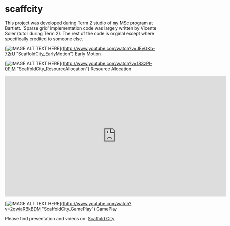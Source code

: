 # scaffcity

This project was developed during Term 2 studio of my MSc program at Bartlett.
'Sparse grid' implementation code was largely written by Vicente Soler (tutor during Term 2). 
The rest of the code is original except where specifically credited to someone else.

[![IMAGE ALT TEXT HERE](https://img.youtube.com/vi/JEvGKb-72rU/0.jpg)]((http://www.youtube.com/watch?v=JEvGKb-72rU "ScaffoldCity_EarlyMotion")
Early Motion

[![IMAGE ALT TEXT HERE](https://img.youtube.com/vi/183zPI-0PjM/0.jpg)]((http://www.youtube.com/watch?v=183zPI-0PjM "ScaffoldCity_ResourceAllocation")
Resource Allocation

<iframe width="708" height="388" src="https://www.youtube.com/embed/2qwiaRBkBDM" frameborder="0" allow="accelerometer; autoplay; encrypted-media; gyroscope; picture-in-picture" allowfullscreen></iframe>

[![IMAGE ALT TEXT HERE](https://img.youtube.com/vi/2qwiaRBkBDM/0.jpg)]((http://www.youtube.com/watch?v=2qwiaRBkBDM "ScaffoldCity_GamePlay")
GamePlay

Please find presentation and videos on: [Scaffold City](https://cargocollective.com/mjuliani/ScaffoldCity)
